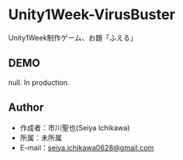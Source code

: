 # Unity1Week-VirusBuster
Unity1Week制作ゲーム、お題「ふえる」

## DEMO
 
null. In production.
 
## Author
* 作成者：市川聖也(Seiya Ichikawa)
* 所属：未所属
* E-mail：seiya.ichikawa0628@gmail.com
 
